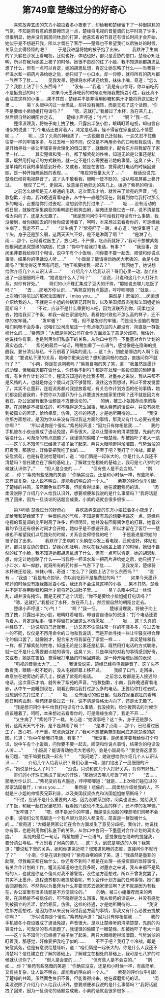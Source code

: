 # 　　第749章 楚缘过分的好奇心
　　喜欢故弄玄虚的东方小娘拉着冬小夜走了，却给我和楚缘留下了一种很尴尬的气氛，不知是否有意的想要掩饰这一点，楚缘将电视的音量调的比平时高了许多，但很明显，她并没有回房间休息的打算，她喜欢看的节目还有很长时间才会开始，她似乎是不想避开我，所以才留在了客厅——楚缘也不希望我们以后独处的时候，关系会变得怪怪的吧？
　　于是我进屋将她的被子抱了出来。
　　我默许了生病的丫头躺在沙发上看电视，迁就也好，体贴也好，都只是妥协的借口，楚缘心知肚明，所以在我为她盖上被子的时候，她很不自然的红了小脸，我不知道她都胡思乱想了什么，但有一点可以肯定，她的胡思乱想，肯定让她忽略了什么——当我将一杯温水和一把药片递给她之后，她只抿了一小口水，却一仰脖，就将所有的药片都一气吞下了肚……
　　见我发呆，楚缘将水杯递还给我，抹抹小嘴，奇道：“怎么了？我脸上沾了什么东西吗？”
　　“没有……”我道：“我是有点惊讶，你以前吃药不是挺费劲的吗？”
　　如果今天墨菲吃药的时候没有跟我撒娇耍小性，我还真不会注意这样的小事……果不其然，楚缘并不是非得用砂糖和果汁才能将药送进肚子里……
　　臭丫头眼中闪过一丝慌乱，却并没有掩饰，而是无视了这个话题，“你不是要给小紫姐姐打电话吗？”
　　“嗯，这就打。”我接过了水杯，放在茶几上，然后很自然的朝阳台走去。
　　楚缘小声哼道：“小气！”
　　“啊？”我一怔。
　　楚缘没理我，将被子向上拽了拽，只露出半张小脸，眼睛盯着电视，却自言自语似的说道：“打个电话还要背着人，肯定是私事，怪不得留在家里这么不情愿呢……”
　　呃……这丫头真的神经质了，一边说服自己迁就我，一边又忍不住像往常一样的牢骚多多，与过去唯一的不同，仅仅是不再用命令的口吻和我说话，而是开始寻找一些让牢骚变得合理化的借口罢了，就像刚才，配合东方将我留在了家里一样……
　　其实楚缘和我一样，都了解紫苑的性格，知道无论是公事还是私事，既然用打电话的方式联络，就一定不是什么需要避讳她的事情，这臭丫头，只是单纯的对我的事情感到好奇，又或者，她是在害怕，觉得我打电话的时候回避她，是一种开始疏远她的表现……
　　“电视的音量太大了……”
　　我话没说完，楚缘已经将电视静音了，这丫头不敢看我，眼睛一眨不眨的，没从电视屏幕上移开过。
　　我叹了口气，走回来，故意坐在她旁边的茶几上，拨通了紫苑的电话。
　　之前怎么拨都是无人接通的电话，这次音乐才响，就传来了紫苑的声音，“抱歉抱歉，小南，我昨晚通宵看电影，从中午一直睡到现在，刚看到你给我打过那么多的电话，正要给你打过去呢，没想到你先打过来了……”
　　呃……没有活动的假日里，就躲在家里疯狂的看韩剧日剧狗血剧，紫苑还是像过去一样，说不清是性格太内向了，还是太无趣了。
　　“我是想问问你中午给我打电话有什么事情，我没接到，给你拨回去的时候你应该睡着了，呵呵，本来想过去看看你的，可是缘缘生病了，我走不开……”
　　“又生病了？”紫苑吓了一跳，关心道：“她没事吧？这丫头，身子还是那么弱，这两天天气不好，是不是淋雨了啊？”
　　“是淋了点雨……那个，已经看过医生了，放心吧，不严重，吃点药就好了，”我可不想被紫苑刨根问底追究楚缘的病因，忙道：“你中午给我打电话，有事？”
　　“我没事，是闵柔非要我给你打个电话，说中午有个小饭局，问你要不要一起去，顺便和你说点事情，结果你的电话没人听……”
　　“小饭局？能请得动她闵大老板的，会是小饭局吗？”我觉得这里面有问题，“她干嘛要找我一起去？”
　　“我问她了，她说想给你介绍几个人认识认识……”
　　介绍几个人给我认识？哥们心里一动，脑门钻出了一层细细的汗珠，“她说是什么人了吗？”
　　“没说，只说和这几个人打好关系，对你有好处。”
　　哥们的小汗珠汇集成了豆大的汗珠，“那她说去哪儿吃饭了吗？”
　　“去……那地方你认识……”紫苑变的有点墨迹，哼哼唧唧道：“就是……上次咱们碰见过的那家法国餐厅，i miss you……”
　　果然是！悲催的……闵柔想介绍给我的人，不就是三小姐的帅锅表兄菲利普，以及美国叔叔杰克和法国姐姐帕丽斯吗？！
　　“不过，应该不是什么重要的人吧，因为没联系到你，闵柔也没去，她给我买了午饭，和我一起在家里吃的，我看她兴致也不怎么高的样子，还不停的发牢骚。”
　　“发牢骚？”
　　“嗯，但不是发你的牢骚，而是没头没脑的埋怨咱们风畅不会办事，说咱们公司高层连一个有点眼力见的人都没有，简直是一群饭桶什么的……”紫苑道：“大概是两家公司在合作方面发生了意见分歧吧，我估计，她说找你有事，也是利用你们私底下的关系，从你口中套问一下墨董对合作计划的真实态度。”
　　紫苑的最后一句话，稍稍加重了一点语气，感觉像是在隐晦的提醒我，要分清公与私，千万别着了闵柔的道儿……这丫头，到底是哪边的人啊？我笑道：“要说私下里的关系，她和你更亲近吧？想知道风畅的态度，直接问你不就行了？”
　　“小南，你是在讽刺我吗？”紫苑自嘲的笑了笑，道：“我虽然是墨菲的助理，但我每天都在做什么，你还看不到吗？都是在处理一些投资部的琐碎事情，有关合作计划的工作，程流苏知道的也比我多啊，对墨亦之来说，我从来都不是风畅的人，也就是你这个傻瓜对我不够警惕，没往这方面想过，所以不曾发觉罢了，其实不止墨菲，连程流苏都对我提放着呢，有关合作计划方面的任何事情，她们都会回避我的，不然你以为墨菲为什么非要流苏去她家里住啊？还不就是因为有我在，办公室里有很多话题是不方便谈论的。”
　　的确，被三小姐推荐而来的紫苑，在风畅是不被信任的，可不晓得是怎么回事，我从紫苑的话语中，并没有感觉到被孤立的苦涩，恰恰相反，仿佛，这样的待遇，才是她所期待的……
　　“我没往那方面想过，是因为你从来没有问过我这方面的事情，那我又有什么必要去提放你啊？”
　　“所以说你是个傻瓜，”紫苑轻声道：“因为只有你相信我……”
　　我的手机被冬小夜设置成了通话免提，声音很大，足以让楚缘听的清清楚楚，先前的内容没什么，可渐渐的有点跑题了，我谨慎的偷瞄了一眼楚缘，却被她吓了老大一跳——这丫头不知何时已经撩了被子坐了起来，两只大眼睛瞪得溜溜圆，气势汹汹的盯着我，那感觉，好像要把我吃了似的……
　　不至于吧？我打了个冷战，即是安慰紫苑，也是有意说给楚缘听，道：“咱们俩是一起长大的，你是什么人我还不清楚吗？信任建立在了解的基础上，了解建立在相处的基础上，我可是七八岁的时候就认识你了。”
　　“但人是会变的……”
　　“但有些人是不会变的。”
　　“例如……你？”紫苑有些感慨的笑道：“你确实没变，还是和小时候一样，有些简单，又有些复杂，让人说不明白，却能看的明白的一个人。”
　　紫苑的评价似乎引起了楚缘的共鸣，虽然面色依旧不善，但能看得出来，她在琢磨紫苑的话。
　　“闵柔没说除了介绍几个人给我认识外，想要顺便和我说的是什么事情吗？”我将话题拽了回来，因为一旦谈论的话题变成我，小紫的话就会很多很多……

　　第749章 楚缘过分的好奇心
　　喜欢故弄玄虚的东方小娘拉着冬小夜走了，却给我和楚缘留下了一种很尴尬的气氛，不知是否有意的想要掩饰这一点，楚缘将电视的音量调的比平时高了许多，但很明显，她并没有回房间休息的打算，她喜欢看的节目还有很长时间才会开始，她似乎是不想避开我，所以才留在了客厅——楚缘也不希望我们以后独处的时候，关系会变得怪怪的吧？
　　于是我进屋将她的被子抱了出来。
　　我默许了生病的丫头躺在沙发上看电视，迁就也好，体贴也好，都只是妥协的借口，楚缘心知肚明，所以在我为她盖上被子的时候，她很不自然的红了小脸，我不知道她都胡思乱想了什么，但有一点可以肯定，她的胡思乱想，肯定让她忽略了什么——当我将一杯温水和一把药片递给她之后，她只抿了一小口水，却一仰脖，就将所有的药片都一气吞下了肚……
　　见我发呆，楚缘将水杯递还给我，抹抹小嘴，奇道：“怎么了？我脸上沾了什么东西吗？”
　　“没有……”我道：“我是有点惊讶，你以前吃药不是挺费劲的吗？”
　　如果今天墨菲吃药的时候没有跟我撒娇耍小性，我还真不会注意这样的小事……果不其然，楚缘并不是非得用砂糖和果汁才能将药送进肚子里……
　　臭丫头眼中闪过一丝慌乱，却并没有掩饰，而是无视了这个话题，“你不是要给小紫姐姐打电话吗？”
　　“嗯，这就打。”我接过了水杯，放在茶几上，然后很自然的朝阳台走去。
　　楚缘小声哼道：“小气！”
　　“啊？”我一怔。
　　楚缘没理我，将被子向上拽了拽，只露出半张小脸，眼睛盯着电视，却自言自语似的说道：“打个电话还要背着人，肯定是私事，怪不得留在家里这么不情愿呢……”
　　呃……这丫头真的神经质了，一边说服自己迁就我，一边又忍不住像往常一样的牢骚多多，与过去唯一的不同，仅仅是不再用命令的口吻和我说话，而是开始寻找一些让牢骚变得合理化的借口罢了，就像刚才，配合东方将我留在了家里一样……
　　其实楚缘和我一样，都了解紫苑的性格，知道无论是公事还是私事，既然用打电话的方式联络，就一定不是什么需要避讳她的事情，这臭丫头，只是单纯的对我的事情感到好奇，又或者，她是在害怕，觉得我打电话的时候回避她，是一种开始疏远她的表现……
　　“电视的音量太大了……”
　　我话没说完，楚缘已经将电视静音了，这丫头不敢看我，眼睛一眨不眨的，没从电视屏幕上移开过。
　　我叹了口气，走回来，故意坐在她旁边的茶几上，拨通了紫苑的电话。
　　之前怎么拨都是无人接通的电话，这次音乐才响，就传来了紫苑的声音，“抱歉抱歉，小南，我昨晚通宵看电影，从中午一直睡到现在，刚看到你给我打过那么多的电话，正要给你打过去呢，没想到你先打过来了……”
　　呃……没有活动的假日里，就躲在家里疯狂的看韩剧日剧狗血剧，紫苑还是像过去一样，说不清是性格太内向了，还是太无趣了。
　　“我是想问问你中午给我打电话有什么事情，我没接到，给你拨回去的时候你应该睡着了，呵呵，本来想过去看看你的，可是缘缘生病了，我走不开……”
　　“又生病了？”紫苑吓了一跳，关心道：“她没事吧？这丫头，身子还是那么弱，这两天天气不好，是不是淋雨了啊？”
　　“是淋了点雨……那个，已经看过医生了，放心吧，不严重，吃点药就好了，”我可不想被紫苑刨根问底追究楚缘的病因，忙道：“你中午给我打电话，有事？”
　　“我没事，是闵柔非要我给你打个电话，说中午有个小饭局，问你要不要一起去，顺便和你说点事情，结果你的电话没人听……”
　　“小饭局？能请得动她闵大老板的，会是小饭局吗？”我觉得这里面有问题，“她干嘛要找我一起去？”
　　“我问她了，她说想给你介绍几个人认识认识……”
　　介绍几个人给我认识？哥们心里一动，脑门钻出了一层细细的汗珠，“她说是什么人了吗？”
　　“没说，只说和这几个人打好关系，对你有好处。”
　　哥们的小汗珠汇集成了豆大的汗珠，“那她说去哪儿吃饭了吗？”
　　“去……那地方你认识……”紫苑变的有点墨迹，哼哼唧唧道：“就是……上次咱们碰见过的那家法国餐厅，i miss you……”
　　果然是！悲催的……闵柔想介绍给我的人，不就是三小姐的帅锅表兄菲利普，以及美国叔叔杰克和法国姐姐帕丽斯吗？！
　　“不过，应该不是什么重要的人吧，因为没联系到你，闵柔也没去，她给我买了午饭，和我一起在家里吃的，我看她兴致也不怎么高的样子，还不停的发牢骚。”
　　“发牢骚？”
　　“嗯，但不是发你的牢骚，而是没头没脑的埋怨咱们风畅不会办事，说咱们公司高层连一个有点眼力见的人都没有，简直是一群饭桶什么的……”紫苑道：“大概是两家公司在合作方面发生了意见分歧吧，我估计，她说找你有事，也是利用你们私底下的关系，从你口中套问一下墨董对合作计划的真实态度。”
　　紫苑的最后一句话，稍稍加重了一点语气，感觉像是在隐晦的提醒我，要分清公与私，千万别着了闵柔的道儿……这丫头，到底是哪边的人啊？我笑道：“要说私下里的关系，她和你更亲近吧？想知道风畅的态度，直接问你不就行了？”
　　“小南，你是在讽刺我吗？”紫苑自嘲的笑了笑，道：“我虽然是墨菲的助理，但我每天都在做什么，你还看不到吗？都是在处理一些投资部的琐碎事情，有关合作计划的工作，程流苏知道的也比我多啊，对墨亦之来说，我从来都不是风畅的人，也就是你这个傻瓜对我不够警惕，没往这方面想过，所以不曾发觉罢了，其实不止墨菲，连程流苏都对我提放着呢，有关合作计划方面的任何事情，她们都会回避我的，不然你以为墨菲为什么非要流苏去她家里住啊？还不就是因为有我在，办公室里有很多话题是不方便谈论的。”
　　的确，被三小姐推荐而来的紫苑，在风畅是不被信任的，可不晓得是怎么回事，我从紫苑的话语中，并没有感觉到被孤立的苦涩，恰恰相反，仿佛，这样的待遇，才是她所期待的……
　　“我没往那方面想过，是因为你从来没有问过我这方面的事情，那我又有什么必要去提放你啊？”
　　“所以说你是个傻瓜，”紫苑轻声道：“因为只有你相信我……”
　　我的手机被冬小夜设置成了通话免提，声音很大，足以让楚缘听的清清楚楚，先前的内容没什么，可渐渐的有点跑题了，我谨慎的偷瞄了一眼楚缘，却被她吓了老大一跳——这丫头不知何时已经撩了被子坐了起来，两只大眼睛瞪得溜溜圆，气势汹汹的盯着我，那感觉，好像要把我吃了似的……
　　不至于吧？我打了个冷战，即是安慰紫苑，也是有意说给楚缘听，道：“咱们俩是一起长大的，你是什么人我还不清楚吗？信任建立在了解的基础上，了解建立在相处的基础上，我可是七八岁的时候就认识你了。”
　　“但人是会变的……”
　　“但有些人是不会变的。”
　　“例如……你？”紫苑有些感慨的笑道：“你确实没变，还是和小时候一样，有些简单，又有些复杂，让人说不明白，却能看的明白的一个人。”
　　紫苑的评价似乎引起了楚缘的共鸣，虽然面色依旧不善，但能看得出来，她在琢磨紫苑的话。
　　“闵柔没说除了介绍几个人给我认识外，想要顺便和我说的是什么事情吗？”我将话题拽了回来，因为一旦谈论的话题变成我，小紫的话就会很多很多……

